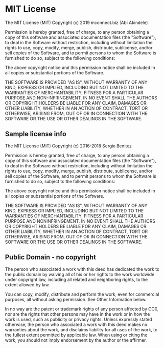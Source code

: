 # MIT License

The MIT License (MIT)
Copyright (c) 2019 mconnect.biz (Abi Akindele)

Permission is hereby granted, free of charge, to any person obtaining a copy
of this software and associated documentation files (the "Software"), to deal
in the Software without restriction, including without limitation the rights
to use, copy, modify, merge, publish, distribute, sublicense, and/or sell
copies of the Software, and to permit persons to whom the Software is
furnished to do so, subject to the following conditions:

The above copyright notice and this permission notice shall be included in all
copies or substantial portions of the Software.

THE SOFTWARE IS PROVIDED "AS IS", WITHOUT WARRANTY OF ANY KIND, EXPRESS OR
IMPLIED, INCLUDING BUT NOT LIMITED TO THE WARRANTIES OF MERCHANTABILITY,
FITNESS FOR A PARTICULAR PURPOSE AND NON-INFRINGEMENT. IN NO EVENT SHALL THE
AUTHORS OR COPYRIGHT HOLDERS BE LIABLE FOR ANY CLAIM, DAMAGES OR OTHER
LIABILITY, WHETHER IN AN ACTION OF CONTRACT, TORT OR OTHERWISE, ARISING FROM,
OUT OF OR IN CONNECTION WITH THE SOFTWARE OR THE USE OR OTHER DEALINGS IN THE
SOFTWARE.

## Sample license info
The MIT License (MIT)
Copyright (c) 2016-2018 Sergio Benitez

Permission is hereby granted, free of charge, to any person obtaining a copy of
this software and associated documentation files (the "Software"), to deal in
the Software without restriction, including without limitation the rights to
use, copy, modify, merge, publish, distribute, sublicense, and/or sell copies of
the Software, and to permit persons to whom the Software is furnished to do so,
subject to the following conditions:

The above copyright notice and this permission notice shall be included in all
copies or substantial portions of the Software.

THE SOFTWARE IS PROVIDED "AS IS", WITHOUT WARRANTY OF ANY KIND, EXPRESS OR
IMPLIED, INCLUDING BUT NOT LIMITED TO THE WARRANTIES OF MERCHANTABILITY, FITNESS
FOR A PARTICULAR PURPOSE AND NONINFRINGEMENT. IN NO EVENT SHALL THE AUTHORS OR
COPYRIGHT HOLDERS BE LIABLE FOR ANY CLAIM, DAMAGES OR OTHER LIABILITY, WHETHER
IN AN ACTION OF CONTRACT, TORT OR OTHERWISE, ARISING FROM, OUT OF OR IN
CONNECTION WITH THE SOFTWARE OR THE USE OR OTHER DEALINGS IN THE SOFTWARE.

## Public Domain - no copyright

The person who associated a work with this deed has dedicated the work to the public domain
by waiving all of his or her rights to the work worldwide under copyright law, 
including all related and neighboring rights, to the extent allowed by law.

You can copy, modify, distribute and perform the work, even for commercial purposes, 
all without asking permission. See Other Information below.

In no way are the patent or trademark rights of any person affected by CC0, 
nor are the rights that other persons may have in the work or in how the work is used, 
such as publicity or privacy rights.
Unless expressly stated otherwise, the person who associated a work with this deed makes
no warranties about the work, and disclaims liability for all uses of the work, 
to the fullest extent permitted by applicable law.
When using or citing the work, you should not imply endorsement by the author or the affirmer.
